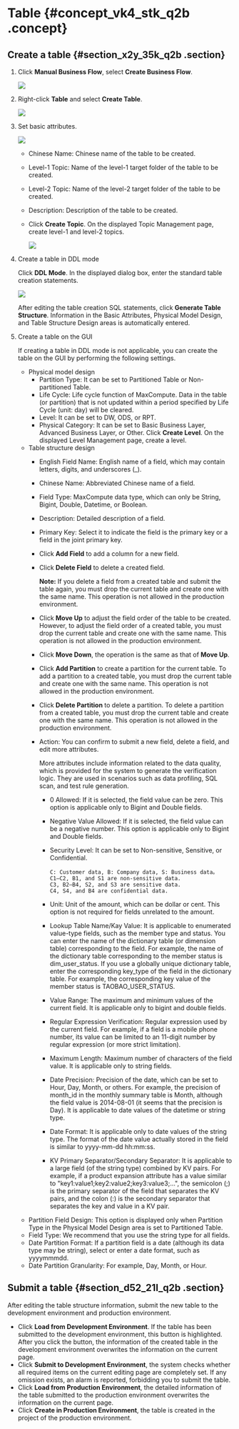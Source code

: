 # Table {#concept_vk4_stk_q2b .concept}

## Create a table {#section_x2y_35k_q2b .section}

1.  Click **Manual Business Flow**, select **Create Business Flow**.

    ![](http://static-aliyun-doc.oss-cn-hangzhou.aliyuncs.com/assets/img/16319/15367339817961_en-US.png)

2.  Right-click **Table** and select **Create Table**.

    ![](http://static-aliyun-doc.oss-cn-hangzhou.aliyuncs.com/assets/img/16319/15367339827962_en-US.png)

3.  Set basic attributes.

    ![](http://static-aliyun-doc.oss-cn-hangzhou.aliyuncs.com/assets/img/16319/15367339827963_en-US.png)

    -   Chinese Name: Chinese name of the table to be created.
    -   Level-1 Topic: Name of the level-1 target folder of the table to be created.
    -   Level-2 Topic: Name of the level-2 target folder of the table to be created.
    -   Description: Description of the table to be created.
    -   Click **Create Topic**. On the displayed Topic Management page, create level-1 and level-2 topics.

        ![](http://static-aliyun-doc.oss-cn-hangzhou.aliyuncs.com/assets/img/16319/15367339827965_en-US.png)

4.  Create a table in DDL mode

    Click **DDL Mode**. In the displayed dialog box, enter the standard table creation statements.

    ![](http://static-aliyun-doc.oss-cn-hangzhou.aliyuncs.com/assets/img/16319/15367339827966_en-US.png)

    After editing the table creation SQL statements, click **Generate Table Structure**. Information in the Basic Attributes, Physical Model Design, and Table Structure Design areas is automatically entered.

5.  Create a table on the GUI

    If creating a table in DDL mode is not applicable, you can create the table on the GUI by performing the following settings.

    -   Physical model design
        -   Partition Type: It can be set to Partitioned Table or Non-partitioned Table.
        -   Life Cycle: Life cycle function of MaxCompute. Data in the table \(or partition\) that is not updated within a period specified by Life Cycle \(unit: day\) will be cleared.
        -   Level: It can be set to DW, ODS, or RPT.
        -   Physical Category: It can be set to Basic Business Layer, Advanced Business Layer, or Other. Click **Create Level**. On the displayed Level Management page, create a level.
    -   Table structure design
        -   English Field Name: English name of a field, which may contain letters, digits, and underscores \(\_\).
        -   Chinese Name: Abbreviated Chinese name of a field.
        -   Field Type: MaxCompute data type, which can only be String, Bigint, Double, Datetime, or Boolean.
        -   Description: Detailed description of a field.
        -   Primary Key: Select it to indicate the field is the primary key or a field in the joint primary key.
        -   Click **Add Field** to add a column for a new field.
        -   Click **Delete Field** to delete a created field.

            **Note:** If you delete a field from a created table and submit the table again, you must drop the current table and create one with the same name. This operation is not allowed in the production environment.

        -   Click **Move Up** to adjust the field order of the table to be created. However, to adjust the field order of a created table, you must drop the current table and create one with the same name. This operation is not allowed in the production environment.
        -   Click **Move Down**, the operation is the same as that of **Move Up**.
        -   Click **Add Partition** to create a partition for the current table. To add a partition to a created table, you must drop the current table and create one with the same name. This operation is not allowed in the production environment.
        -   Click **Delete Partition** to delete a partition. To delete a partition from a created table, you must drop the current table and create one with the same name. This operation is not allowed in the production environment.
        -   Action: You can confirm to submit a new field, delete a field, and edit more attributes.

            More attributes include information related to the data quality, which is provided for the system to generate the verification logic. They are used in scenarios such as data profiling, SQL scan, and test rule generation.

            -   0 Allowed: If it is selected, the field value can be zero. This option is applicable only to Bigint and Double fields.
            -   Negative Value Allowed: If it is selected, the field value can be a negative number. This option is applicable only to Bigint and Double fields.
            -   Security Level: It can be set to Non-sensitive, Sensitive, or Confidential.

                ```
                C: Customer data, B: Company data, S: Business data。 
                C1—C2, B1, and S1 are non-sensitive data.
                C3, B2–B4, S2, and S3 are sensitive data. 
                C4, S4, and B4 are confidential data. 
                ```

            -   Unit: Unit of the amount, which can be dollar or cent. This option is not required for fields unrelated to the amount.
            -   Lookup Table Name/Kay Value: It is applicable to enumerated value-type fields, such as the member type and status. You can enter the name of the dictionary table \(or dimension table\) corresponding to the field. For example, the name of the dictionary table corresponding to the member status is dim\_user\_status. If you use a globally unique dictionary table, enter the corresponding key\_type of the field in the dictionary table. For example, the corresponding key value of the member status is TAOBAO\_USER\_STATUS.
            -   Value Range: The maximum and minimum values of the current field. It is applicable only to bigint and double fields.
            -   Regular Expression Verification: Regular expression used by the current field. For example, if a field is a mobile phone number, its value can be limited to an 11-digit number by regular expression \(or more strict limitation\).
            -   Maximum Length: Maximum number of characters of the field value. It is applicable only to string fields.
            -   Date Precision: Precision of the date, which can be set to Hour, Day, Month, or others. For example, the precision of month\_id in the monthly summary table is Month, although the field value is 2014-08-01 \(it seems that the precision is Day\). It is applicable to date values of the datetime or string type.
            -   Date Format: It is applicable only to date values of the string type. The format of the date value actually stored in the field is similar to yyyy-mm-dd hh:mm:ss.
            -   KV Primary Separator/Secondary Separator: It is applicable to a large field \(of the string type\) combined by KV pairs. For example, if a product expansion attribute has a value similar to "key1:value1;key2:value2;key3:value3;...", the semicolon \(;\) is the primary separator of the field that separates the KV pairs, and the colon \(:\) is the secondary separator that separates the key and value in a KV pair.
    -   Partition Field Design: This option is displayed only when Partition Type in the Physical Model Design area is set to Partitioned Table.
    -   Field Type: We recommend that you use the string type for all fields.
    -   Date Partition Format: If a partition field is a date \(although its data type may be string\), select or enter a date format, such as yyyymmmdd.
    -   Date Partition Granularity: For example, Day, Month, or Hour.

## Submit a table {#section_d52_21l_q2b .section}

After editing the table structure information, submit the new table to the development environment and production environment.

-   Click **Load from Development Environment**. If the table has been submitted to the development environment, this button is highlighted. After you click the button, the information of the created table in the development environment overwrites the information on the current page.
-   Click **Submit to Development Environment**, the system checks whether all required items on the current editing page are completely set. If any omission exists, an alarm is reported, forbidding you to submit the table.
-   Click **Load from Production Environment**, the detailed information of the table submitted to the production environment overwrites the information on the current page.
-   Click **Create in Production Environment**, the table is created in the project of the production environment.


